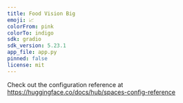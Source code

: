 ```yaml
---
title: Food Vision Big
emoji: 📈
colorFrom: pink
colorTo: indigo
sdk: gradio
sdk_version: 5.23.1
app_file: app.py
pinned: false
license: mit
---
```


Check out the configuration reference at https://huggingface.co/docs/hub/spaces-config-reference

